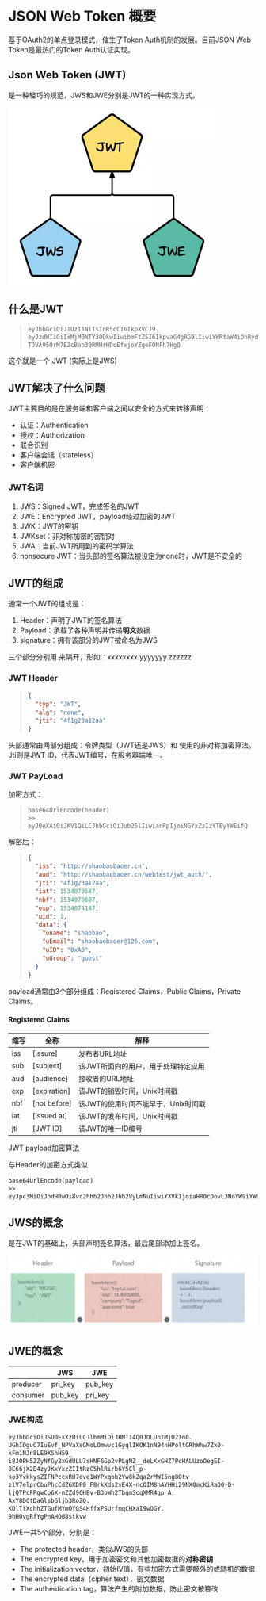# JSON Web Token 概要

基于OAuth2的单点登录模式，催生了Token Auth机制的发展。目前JSON Web Token是最热门的Token Auth认证实现。

## Json Web Token (JWT)

是一种轻巧的规范，JWS和JWE分别是JWT的一种实现方式。

![img](1477786-20200628214900624-2081726904.webp)

## 什么是JWT

> ```
> eyJhbGciOiJIUzI1NiIsInR5cCI6IkpXVCJ9.
> eyJzdWIiOiIxMjM0NTY3ODkwIiwibmFtZSI6IkpvaG4gRG9lIiwiYWRtaW4iOnRydWV9.
> TJVA95OrM7E2cBab30RMHrHDcEfxjoYZgeFONFh7HgQ
> ```

这个就是一个 JWT (实际上是JWS)

## JWT解决了什么问题

JWT主要目的是在服务端和客户端之间以安全的方式来转移声明：

- 认证：Authentication
- 授权：Authorization
- 联合识别
- 客户端会话（stateless）
- 客户端机密

### JWT名词

1. JWS：Signed JWT，完成签名的JWT
2. JWE：Encrypted JWT，payload经过加密的JWT
3. JWK：JWT的密钥
4. JWKset：非对称加密的密钥对
5. JWA：当前JWT所用到的密码学算法
6. nonsecure JWT：当头部的签名算法被设定为none时，JWT是不安全的



## JWT的组成

通常一个JWT的组成是：

1. Header：声明了JWT的签名算法
2. Payload：承载了各种声明并传递**明文**数据
3. signature：拥有该部分的JWT被命名为JWS

三个部分分别用.来隔开，形如：xxxxxxxx.yyyyyyy.zzzzzz

### JWT Header

> ```json
> {
>   "typ": "JWT",
>   "alg": "none",
>   "jti": "4f1g23a12aa"
> }
> ```

头部通常由两部分组成：令牌类型（JWT还是JWS）和 使用的非对称加密算法。Jti则是JWT ID，代表JWT编号，在服务器端唯一。

### JWT PayLoad

加密方式：

> ```
> base64UrlEncode(header)
> >> eyJ0eXAiOiJKV1QiLCJhbGciOiJub25lIiwianRpIjoiNGYxZzIzYTEyYWEifQ
> ```

解密后：
> ```json
> {
>   "iss": "http://shaobaobaoer.cn",
>   "aud": "http://shaobaobaoer.cn/webtest/jwt_auth/",
>   "jti": "4f1g23a12aa",
>   "iat": 1534070547,
>   "nbf": 1534070607,
>   "exp": 1534074147,
>   "uid": 1,
>   "data": {
>     "uname": "shaobao",
>     "uEmail": "shaobaobaoer@126.com",
>     "uID": "0xA0",
>     "uGroup": "guest"
>   }
> }
> ```

payload通常由3个部分组成：Registered Claims，Public Claims，Private Claims。

#### Registered Claims

| 缩写 | 全称         | 解释                                |
| ---- | ------------ | ----------------------------------- |
| iss  | [issure]     | 发布者URL地址                       |
| sub  | [subject]    | 该JWT所面向的用户，用于处理特定应用 |
| aud  | [audience]   | 接收者的URL地址                     |
| exp  | [expiration] | 该JWT的销毁时间，Unix时间戳         |
| nbf  | [not before] | 该JWT的使用时间不能早于，Unix时间戳 |
| iat  | [issued at]  | 该JWT的发布时间，Unix时间戳         |
| jti  | [JWT ID]     | 该JWT的唯一ID编号                   |

JWT payload加密算法

与Header的加密方式类似

```
base64UrlEncode(payload)
>> eyJpc3MiOiJodHRwOi8vc2hhb2Jhb2Jhb2VyLmNuIiwiYXVkIjoiaHR0cDovL3NoYW9iYW9iYW9lci5jbi93ZWJ0ZXN0L2p3dF9hdXRoLyIsImp0aSI6IjRmMWcyM2ExMmFhIiwiaWF0IjoxNTM0MDcwNTQ3LCJuYmYiOjE1MzQwNzA2MDcsImV4cCI6MTUzNDA3NDE0NywidWlkIjoxLCJkYXRhIjp7InVuYW1lIjoic2hhb2JhbyIsInVFbWFpbCI6InNoYW9iYW9iYW9lckAxMjYuY29tIiwidUlEIjoiMHhBMCIsInVHcm91cCI6Imd1ZXN0In19
```



## JWS的概念

是在JWT的基础上，头部声明签名算法，最后尾部添加上签名。

![img](1477786-20200628215140798-1278553639.jpg)



## JWE的概念

|          | JWS     | JWE     |
| -------- | ------- | ------- |
| producer | pri_key | pub_key |
| consumer | pub_key | pri_key |

### JWE构成

```
eyJhbGciOiJSU0ExXzUiLCJlbmMiOiJBMTI4Q0JDLUhTMjU2In0.
UGhIOguC7IuEvf_NPVaXsGMoLOmwvc1GyqlIKOK1nN94nHPoltGRhWhw7Zx0-kFm1NJn8LE9XShH59_
i8J0PH5ZZyNfGy2xGdULU7sHNF6Gp2vPLgNZ__deLKxGHZ7PcHALUzoOegEI-8E66jX2E4zyJKxYxzZIItRzC5hlRirb6Y5Cl_p-ko3YvkkysZIFNPccxRU7qve1WYPxqbb2Yw8kZqa2rMWI5ng8Otv
zlV7elprCbuPhcCdZ6XDP0_F8rkXds2vE4X-ncOIM8hAYHHi29NX0mcKiRaD0-D-ljQTPcFPgwCp6X-nZZd9OHBv-B3oWh2TbqmScqXMR4gp_A.
AxY8DCtDaGlsbGljb3RoZQ.
KDlTtXchhZTGufMYmOYGS4HffxPSUrfmqCHXaI9wOGY.
9hH0vgRfYgPnAHOd8stkvw
```

JWE一共5个部分，分别是：

- The protected header，类似JWS的头部
- The encrypted key，用于加密密文和其他加密数据的**对称密钥**
- The initialization vector，初始IV值，有些加密方式需要额外的或随机的数据
- The encrypted data（cipher text），密文数据
- The authentication tag，算法产生的附加数据，防止密文被篡改















